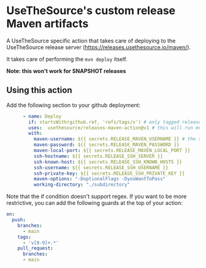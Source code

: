 # UseTheSource's custom release Maven artifacts

A UseTheSource specific action that takes care of deploying to the UseTheSource release server (<https://releases.usethesource.io/maven/>).

It takes care of performing the `mvn deploy` itself.

**Note: this won't work for SNAPSHOT releases**

## Using this action

Add the following section to your github deployment:

```yaml
      - name: Deploy
        if: startsWith(github.ref, 'refs/tags/v') # only tagged releases starting with a v will run this action
        uses:  usethesource/releases-maven-action@v1 # this will run mvn deploy -DskipTests for you
        with:
          maven-username: ${{ secrets.RELEASE_MAVEN_USERNAME }} # the secretes are defined for all repo's in the usethesource organisation
          maven-password: ${{ secrets.RELEASE_MAVEN_PASSWORD }}
          maven-local-port: ${{ secrets.RELEASE_MAVEN_LOCAL_PORT }}
          ssh-hostname: ${{ secrets.RELEASE_SSH_SERVER }}
          ssh-known-host: ${{ secrets.RELEASE_SSH_KNOWN_HOSTS }}
          ssh-username: ${{ secrets.RELEASE_SSH_USERNAME }}
          ssh-private-key: ${{ secrets.RELEASE_SSH_PRIVATE_KEY }}
          maven-options: "-DoptionalFlags -DyouWantToPass"
          working-directory: "./subdirectory"
```

Note that the if condition doesn't support regex. If you want to be more restrictive, you can add the following guards at the top of your action:

```yaml
on:
  push:
    branches:
      - main
    tags:
      - 'v[0-9]+.*'
    pull_request:
      branches:
      - main
```
